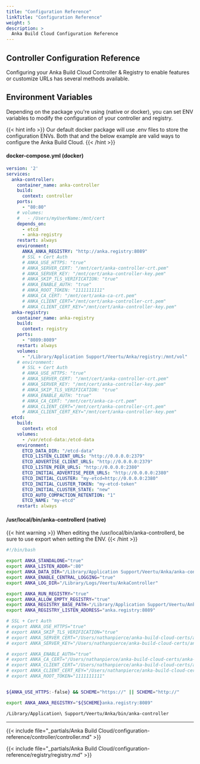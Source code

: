 ```yaml
---
title: "Configuration Reference"
linkTitle: "Configuration Reference"
weight: 5
description: >
  Anka Build Cloud Configuration Reference
---
```


## Controller Configuration Reference

Configuring your Anka Build Cloud Controller & Registry to enable features or customize URLs has several methods available.

## Environment Variables

Depending on the package you're using (native or docker), you can set ENV variables to modify the configuration of your controller and registry.

{{< hint info >}}
Our default docker package will use .env files to store the configuration ENVs. Both that and the below example are valid ways to configure the Anka Build Cloud.
{{< /hint >}}

#### docker-compose.yml (docker)

```yml
version: '2'
services:
  anka-controller:
    container_name: anka-controller
    build:
      context: controller
    ports:
      - "80:80"
    # volumes:
    #   - /Users/myUserName:/mnt/cert
    depends_on:
      - etcd
      - anka-registry
    restart: always
    environment:
      ANKA_ANKA_REGISTRY: "http://anka.registry:8089"
      # SSL + Cert Auth
      # ANKA_USE_HTTPS: "true"
      # ANKA_SERVER_CERT: "/mnt/cert/anka-controller-crt.pem"
      # ANKA_SERVER_KEY: "/mnt/cert/anka-controller-key.pem"
      # ANKA_SKIP_TLS_VERIFICATION: "true"
      # ANKA_ENABLE_AUTH: "true"
      # ANKA_ROOT_TOKEN: "1111111111"
      # ANKA_CA_CERT: "/mnt/cert/anka-ca-crt.pem"
      # ANKA_CLIENT_CERT="/mnt/cert/anka-controller-crt.pem"
      # ANKA_CLIENT_CERT_KEY="/mnt/cert/anka-controller-key.pem"
  anka-registry:
    container_name: anka-registry
    build:
      context: registry
    ports:
      - "8089:8089"
    restart: always
    volumes:
      - "/Library/Application Support/Veertu/Anka/registry:/mnt/vol"
    # environment:  
      # SSL + Cert Auth
      # ANKA_USE_HTTPS: "true"
      # ANKA_SERVER_CERT: "/mnt/cert/anka-controller-crt.pem"
      # ANKA_SERVER_KEY: "/mnt/cert/anka-controller-key.pem"
      # ANKA_SKIP_TLS_VERIFICATION: "true"
      # ANKA_ENABLE_AUTH: "true"
      # ANKA_CA_CERT: "/mnt/cert/anka-ca-crt.pem"
      # ANKA_CLIENT_CERT="/mnt/cert/anka-controller-crt.pem"
      # ANKA_CLIENT_CERT_KEY="/mnt/cert/anka-controller-key.pem"
  etcd:
    build:
      context: etcd
    volumes:
      - /var/etcd-data:/etcd-data
    environment:
      ETCD_DATA_DIR: "/etcd-data"
      ETCD_LISTEN_CLIENT_URLS: "http://0.0.0.0:2379"
      ETCD_ADVERTISE_CLIENT_URLS: "http://0.0.0.0:2379"
      ETCD_LISTEN_PEER_URLS: "http://0.0.0.0:2380"
      ETCD_INITIAL_ADVERTISE_PEER_URLS: "http://0.0.0.0:2380"
      ETCD_INITIAL_CLUSTER: "my-etcd=http://0.0.0.0:2380"
      ETCD_INITIAL_CLUSTER_TOKEN: "my-etcd-token"
      ETCD_INITIAL_CLUSTER_STATE: "new"
      ETCD_AUTO_COMPACTION_RETENTION: "1"
      ETCD_NAME: "my-etcd"
    restart: always
```

#### /usr/local/bin/anka-controllerd (native)

{{< hint warning >}}
When editing the /usr/local/bin/anka-controllerd, be sure to use export when setting the ENV.
{{< /hint >}}

```bash
#!/bin/bash

export ANKA_STANDALONE="true"
export ANKA_LISTEN_ADDR=":80"
export ANKA_DATA_DIR="/Library/Application Support/Veertu/Anka/anka-controller"
export ANKA_ENABLE_CENTRAL_LOGGING="true"
export ANKA_LOG_DIR="/Library/Logs/Veertu/AnkaController"

export ANKA_RUN_REGISTRY="true"
export ANKA_ALLOW_EMPTY_REGISTRY="true"
export ANKA_REGISTRY_BASE_PATH="/Library/Application Support/Veertu/Anka/registry"
export ANKA_REGISTRY_LISTEN_ADDRESS="anka.registry:8089"

# SSL + Cert Auth
# export ANKA_USE_HTTPS="true"
# export ANKA_SKIP_TLS_VERIFICATION="true"
# export ANKA_SERVER_CERT="/Users/nathanpierce/anka-build-cloud-certs/anka-controller-crt.pem"
# export ANKA_SERVER_KEY="/Users/nathanpierce/anka-build-cloud-certs/anka-controller-key.pem"

# export ANKA_ENABLE_AUTH="true"
# export ANKA_CA_CERT="/Users/nathanpierce/anka-build-cloud-certs/anka-ca-crt.pem"
# export ANKA_CLIENT_CERT="/Users/nathanpierce/anka-build-cloud-certs/anka-controller-crt.pem"
# export ANKA_CLIENT_CERT_KEY="/Users/nathanpierce/anka-build-cloud-certs/anka-controller-key.pem"
# export ANKA_ROOT_TOKEN="1111111111"


${ANKA_USE_HTTPS:-false} && SCHEME="https://" || SCHEME="http://"

export ANKA_ANKA_REGISTRY="${SCHEME}anka.registry:8089"

/Library/Application\ Support/Veertu/Anka/bin/anka-controller
```

---

{{< include file="_partials/Anka Build Cloud/configuration-reference/controller/controller.md" >}}

{{< include file="_partials/Anka Build Cloud/configuration-reference/registry/registry.md" >}}
